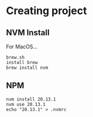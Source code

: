 # Creating project

## NVM Install

For MacOS...

```shell
brew.sh
install brew
brew install nvm
```

## NPM

```shell
nvm install 20.13.1
nvm use 20.13.1
echo "20.13.1" > .nvmrc
```
